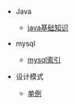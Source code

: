 * Java

  * [java基础知识](docs/java/1-java.md)

* mysql

  * [mysql索引](docs/mysql/2-mysql.md)

* 设计模式

  * [单例](./docs/design/1-singleton.md)

  

